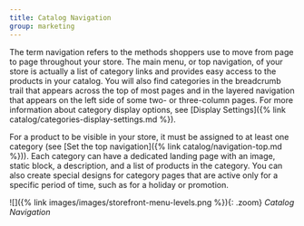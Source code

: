 ```yaml
---
title: Catalog Navigation
group: marketing
---
```


The term navigation refers to the methods shoppers use to move from page to page throughout your store. The main menu, or top navigation, of your store is actually a list of category links and provides easy access to the products in your catalog. You will also find categories in the breadcrumb trail that appears across the top of most pages and in the layered navigation that appears on the left side of some two- or three-column pages. For more information about category display options, see [Display Settings]({% link catalog/categories-display-settings.md %}).

For a product to be visible in your store, it must be assigned to at least one category (see [Set the top navigation]({% link catalog/navigation-top.md %})). Each category can have a dedicated landing page with an image, static block, a description, and a list of products in the category. You can also create special designs for category pages that are active only for a specific period of time, such as for a holiday or promotion.

![]({% link images/images/storefront-menu-levels.png %}){: .zoom}
_Catalog Navigation_
